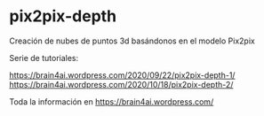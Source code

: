 # pix2pix-depth
Creación de nubes de puntos 3d basándonos en el modelo Pix2pix 

Serie de tutoriales:

https://brain4ai.wordpress.com/2020/09/22/pix2pix-depth-1/
https://brain4ai.wordpress.com/2020/10/18/pix2pix-depth-2/


Toda la información en https://brain4ai.wordpress.com/
